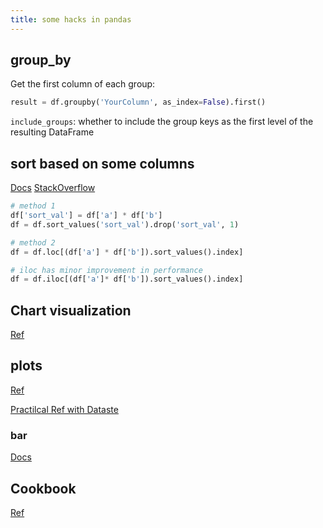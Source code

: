 ```yaml
---
title: some hacks in pandas
---
```


## group_by

Get the first column of each group:

```py
result = df.groupby('YourColumn', as_index=False).first()
```

`include_groups`: whether to include the group keys as the first level of the resulting DataFrame

## sort based on some columns

[Docs](https://pandas.pydata.org/docs/reference/api/pandas.DataFrame.sort_values.html)
[StackOverflow](https://stackoverflow.com/questions/39525928/pandas-sort-lambda-function)

```python
# method 1
df['sort_val'] = df['a'] * df['b']
df = df.sort_values('sort_val').drop('sort_val', 1)

# method 2
df = df.loc[(df['a'] * df['b']).sort_values().index]

# iloc has minor improvement in performance
df = df.iloc[(df['a']* df['b']).sort_values().index]
```

## Chart visualization

[Ref](https://pandas.pydata.org/docs/user_guide/visualization.html)

## plots

[Ref](https://neptune.ai/blog/pandas-plot-deep-dive-into-plotting-directly-with-pandas)

[Practilcal Ref with Dataste](https://data-flair.training/blogs/pandas-visualization-tutorial/)

### bar

[Docs](https://pandas.pydata.org/docs/reference/api/pandas.DataFrame.plot.bar.html)

## Cookbook

[Ref](https://pandas.pydata.org/docs/user_guide/cookbook.html)
